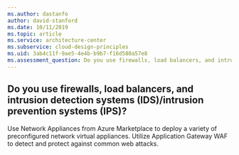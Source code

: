 ```yaml
---
ms.author: dastanfo
author: david-stanford
ms.date: 10/11/2019
ms.topic: article
ms.service: architecture-center
ms.subservice: cloud-design-principles
ms.uid: 3ab4c11f-9ae5-4e4b-b9b7-f16d580a57e8
ms.assessment_question: Do you use firewalls, load balancers, and intrusion detection systems (IDS)/intrusion prevention systems (IPS)?
---
```

## Do you use firewalls, load balancers, and intrusion detection systems (IDS)/intrusion prevention systems (IPS)?


Use Network Appliances from Azure Marketplace to deploy a variety of preconfigured network virtual appliances. Utilize Application Gateway WAF to detect and protect against common web attacks.